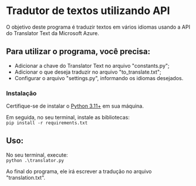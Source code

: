 # Tradutor de textos utilizando API
O objetivo deste programa é traduzir textos em vários idiomas usando a API do Translator Text da Microsoft Azure.

## Para utilizar o programa, você precisa:
- Adicionar a chave do Translator Text no arquivo "constants.py";
- Adicionar o que deseja traduzir no arquivo "to_translate.txt";
- Configurar o arquivo "settings.py", informando os idiomas desejados.


### Instalação
Certifique-se de instalar o [Python 3.11+](https://www.python.org/downloads/) em sua máquina.

Em seguida, no seu terminal, instale as bibliotecas: <br>
`pip install -r requirements.txt`

## Uso:
No seu terminal, execute:<br>
`python .\translator.py`

Ao final do programa, ele irá escrever a tradução no arquivo "translation.txt".